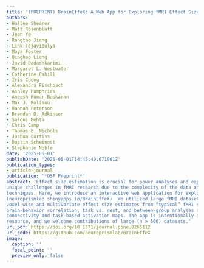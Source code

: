 ```yaml
---
title: '(PREPRINT) BrainEffeX: A Web App for Exploring fMRI Effect Sizes'
authors:
- Hallee Shearer
- Matt Rosenblatt
- Jean Ye
- Rongtao Jiang
- Link Tejavibulya
- Maya Foster
- Qinghao Liang
- Javid Dadashkarimi
- Margaret L. Westwater
- Catherine Cahill
- Iris Cheng
- Alexandra Fischbach
- Ashley Humphries
- Aneesh Kumar Baskaran
- Max J. Rolison
- Hannah Peterson
- Brendan D. Adkinson
- Saloni Mehta
- Chris Camp
- Thomas E. Nichols
- Joshua Curtiss
- Dustin Scheinost
- Stephanie Noble
date: '2025-05-01'
publishDate: '2025-05-01T14:45:49.671961Z'
publication_types:
- article-journal
publication: '*OSF Preprint*'
abstract: 'Effect size estimation is crucial for power analyses and experimental design, but poses
unique challenges in fMRI research due to the complexity of the data and analysis
techniques. Here, we introduce an interactive web application for exploring fMRI effect maps
(neuroprismlab.shinyapps.io/BrainEffeX). We utilized large fMRI datasets to obtain precise
voxel-wise and multivariate effect size estimates from “typical” fMRI study designs:
brain-behavior correlation, task vs. rest, and between-group analyses of functional
connectivity and task-based activation maps. The app is intentionally designed as a growing
resource, and we welcome contributions of large (n > 500) datasets.'
url_pdf: https://doi.org/10.1371/journal.pone.0265112
url_code: https://github.com/neuroprismlab/BrainEffeX
image:
  caption: ''
  focal_point: ''
  preview_only: false
---
```


